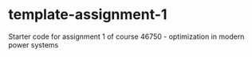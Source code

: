 # template-assignment-1
Starter code for assignment 1 of course 46750 - optimization in modern power systems
